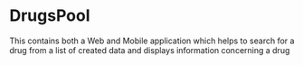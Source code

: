 # DrugsPool
This contains both a Web and Mobile application which helps to search for a drug from a list of created data and displays information concerning a drug
